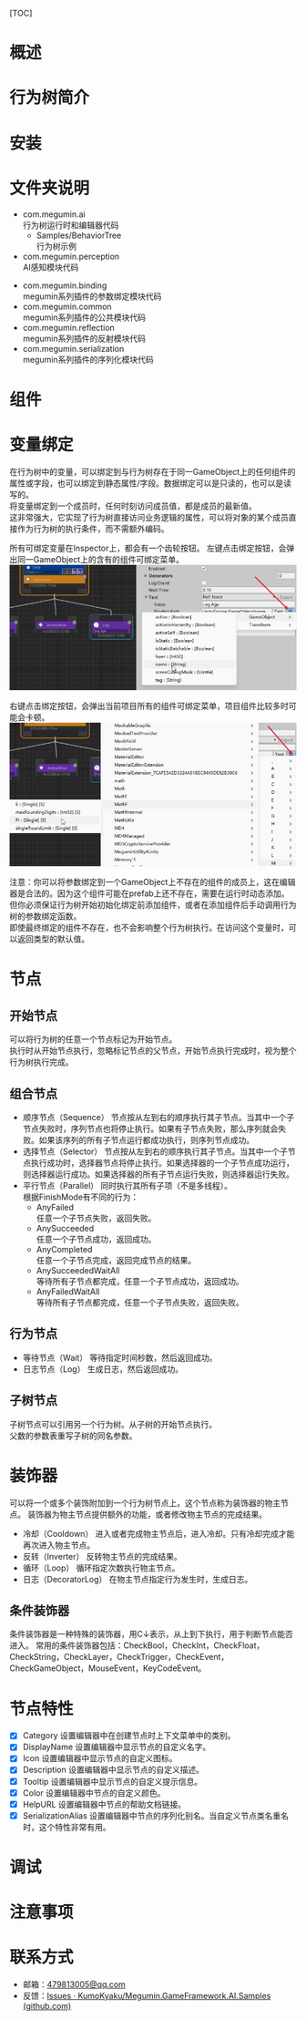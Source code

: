 [TOC]

# 概述

# 行为树简介

# 安装

# 文件夹说明
- com.megumin.ai    
  行为树运行时和编辑器代码
  + Samples/BehaviorTree    
    行为树示例
- com.megumin.perception    
  AI感知模块代码
+ com.megumin.binding    
  megumin系列插件的参数绑定模块代码
+ com.megumin.common    
  megumin系列插件的公共模块代码
+ com.megumin.reflection    
  megumin系列插件的反射模块代码
+ com.megumin.serialization    
  megumin系列插件的序列化模块代码

# 组件

# 变量绑定
在行为树中的变量，可以绑定到与行为树存在于同一GameObject上的任何组件的属性或字段，也可以绑定到静态属性/字段。数据绑定可以是只读的，也可以是读写的。  
将变量绑定到一个成员时，任何时刻访问成员值，都是成员的最新值。  
这非常强大，它实现了行为树直接访问业务逻辑的属性，可以将对象的某个成员直接作为行为树的执行条件，而不需额外编码。

所有可绑定变量在Inspector上，都会有一个齿轮按钮。
左键点击绑定按钮，会弹出同一GameObject上的含有的组件可绑定菜单。  
![image-20230806102729207](BehaviorTree_Document/image-20230806102729207.png)

右键点击绑定按钮，会弹出当前项目所有的组件可绑定菜单，项目组件比较多时可能会卡顿。
![image-20230806102957493](BehaviorTree_Document/image-20230806102957493.png)

注意：你可以将参数绑定到一个GameObject上不存在的组件的成员上，这在编辑器是合法的。因为这个组件可能在prefab上还不存在，需要在运行时动态添加。  
但你必须保证行为树开始初始化绑定前添加组件，或者在添加组件后手动调用行为树的参数绑定函数。  
即使最终绑定的组件不存在，也不会影响整个行为树执行。在访问这个变量时，可以返回类型的默认值。

# 节点
## 开始节点
可以将行为树的任意一个节点标记为开始节点。  
执行时从开始节点执行，忽略标记节点的父节点，开始节点执行完成时，视为整个行为树执行完成。

## 组合节点
- 顺序节点（Sequence） 
  节点按从左到右的顺序执行其子节点。当其中一个子节点失败时，序列节点也将停止执行。如果有子节点失败，那么序列就会失败。如果该序列的所有子节点运行都成功执行，则序列节点成功。
- 选择节点（Selector） 
  节点按从左到右的顺序执行其子节点。当其中一个子节点执行成功时，选择器节点将停止执行。如果选择器的一个子节点成功运行，则选择器运行成功。如果选择器的所有子节点运行失败，则选择器运行失败。
- 平行节点（Parallel）
  同时执行其所有子项（不是多线程）。  
  根据FinishMode有不同的行为：  
  - AnyFailed  
    任意一个子节点失败，返回失败。
  - AnySucceeded  
    任意一个子节点成功，返回成功。
  - AnyCompleted  
    任意一个子节点完成，返回完成节点的结果。
  - AnySucceededWaitAll  
    等待所有子节点都完成，任意一个子节点成功，返回成功。
  - AnyFailedWaitAll  
    等待所有子节点都完成，任意一个子节点失败，返回失败。

## 行为节点
- 等待节点（Wait）
  等待指定时间秒数，然后返回成功。
- 日志节点（Log）
  生成日志，然后返回成功。

## 子树节点
子树节点可以引用另一个行为树。从子树的开始节点执行。  
父数的参数表重写子树的同名参数。  

# 装饰器
可以将一个或多个装饰附加到一个行为树节点上。这个节点称为装饰器的物主节点。
装饰器为物主节点提供额外的功能，或者修改物主节点的完成结果。

- 冷却（Cooldown）
  进入或者完成物主节点后，进入冷却。只有冷却完成才能再次进入物主节点。
- 反转（Inverter）
  反转物主节点的完成结果。
- 循环（Loop）
  循环指定次数执行物主节点。
- 日志（DecoratorLog）
  在物主节点指定行为发生时，生成日志。

## 条件装饰器
条件装饰器是一种特殊的装饰器，用C↓表示，从上到下执行，用于判断节点能否进入。
常用的条件装饰器包括：CheckBool，CheckInt，CheckFloat，CheckString，CheckLayer，CheckTrigger，CheckEvent，CheckGameObject，MouseEvent，KeyCodeEvent。

# 节点特性
- [x] Category
  设置编辑器中在创建节点时上下文菜单中的类别。
- [x] DisplayName
  设置编辑器中显示节点的自定义名字。
- [x] Icon
  设置编辑器中显示节点的自定义图标。
- [x] Description
  设置编辑器中显示节点的自定义描述。
- [x] Tooltip
  设置编辑器中显示节点的自定义提示信息。
- [x] Color
  设置编辑器中节点的自定义颜色。
- [x] HelpURL
  设置编辑器中节点的帮助文档链接。
- [x] SerializationAlias
  设置编辑器中节点的序列化别名。当自定义节点类名重名时，这个特性非常有用。

# 调试

# 注意事项

# 联系方式

- 邮箱：479813005@qq.com
- 反馈：[Issues · KumoKyaku/Megumin.GameFramework.AI.Samples (github.com)](https://github.com/KumoKyaku/Megumin.GameFramework.AI.Samples/issues)







